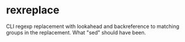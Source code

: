 # rexreplace
CLI regexp replacement with lookahead and backreference to matching groups in the replacement. What "sed" should have been.
